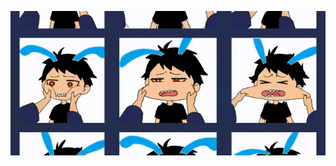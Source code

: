 ![alt text](https://github.com/arslanbekzhaparov/arslanbekzhaparov/blob/main/about%20me%20background.gif?raw=true)
